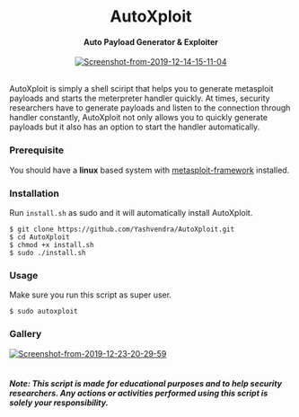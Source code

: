 <h1 align="center">AutoXploit</h4>


<h4 align="center">Auto Payload Generator & Exploiter</h4>

<p align="center"><a href="https://imgbb.com/"><img src="https://i.ibb.co/HxCrkbG/Screenshot-from-2019-12-14-15-11-04.png" alt="Screenshot-from-2019-12-14-15-11-04" border="0"></a><br /><br />
</p>
AutoXploit is simply a shell sciript that helps you to generate metasploit payloads and starts the meterpreter handler quickly. At times, security researchers have to generate payloads and listen to the connection through handler constantly, AutoXploit not only allows you to quickly generate payloads but it also has an option to start the handler automatically. 

### Prerequisite
You should have a <b>linux</b> based system with <a href="https://github.com/rapid7/metasploit-framework/wiki/Nightly-Installers#installing-metasploit-on-linux--mac-os-x">metasploit-framework</a> installed. 

### Installation
Run `install.sh` as sudo and it will automatically install AutoXploit.
```
$ git clone https://github.com/Yashvendra/AutoXploit.git
$ cd AutoXploit
$ chmod +x install.sh
$ sudo ./install.sh
```

### Usage
Make sure you run this script as super user.
```
$ sudo autoxploit
```
### Gallery
<a href="https://ibb.co/L0jFdSY"><img src="https://i.ibb.co/NFDv2xt/Screenshot-from-2019-12-23-20-29-59.png" alt="Screenshot-from-2019-12-23-20-29-59" border="0"></a><br /><br />

##### Note: This script is made for educational purposes and to help security researchers. Any actions or activities performed using this script is solely your responsibility.
